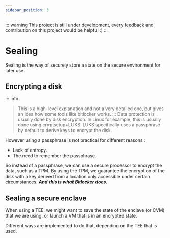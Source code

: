 ```yaml
---
sidebar_position: 3
---
```

::: warning
This project is still under development, every feedback and contribution on this project would be helpful :)
:::
# Sealing

Sealing is the way of securely store a state on the secure environment for later use. 


## Encrypting a disk

::: info
> This is a high-level explanation and not a very detailed one, but gives an idea how some tools like bitlocker works. 
::: 
Data protection is usually done by disk encryption. In Linux for example, this is usually done using cryptsetup+LUKS. LUKS specifically uses a passphrase by default to derive keys to encrypt the disk. 

However using a passphrase is not practical for different reasons : 
- Lack of entropy.  
- The need to remember the passphrase. 

So instead of a passphrase, we can use a secure processor to encrypt the data, such as a TPM. By using the TPM, we guarantee the encryption of the disk with a key derived from a location only accessible under certain circumstances. ***And this is what Bitlocker does.*** 

## Sealing a secure enclave 

When using a TEE, we might want to save the state of the enclave (or CVM) that we are using, or launch a VM that is in an encrypted state.

Different ways are implemented to do that, depending on the TEE that is used. 
